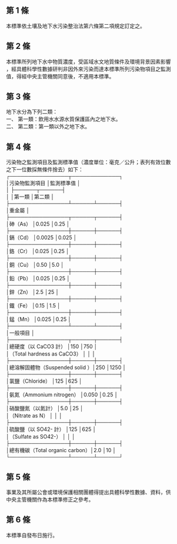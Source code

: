 第 1 條
-------
本標準依土壤及地下水污染整治法第六條第二項規定訂定之。

第 2 條
-------
本標準所列地下水中物質濃度，受區域水文地質條件及環境背景因素影響  
，經具體科學性數據研判非因外來污染而達本標準所列污染物項目之監測  
值，得經中央主管機關同意後，不適用本標準。

第 3 條
-------
地下水分為下列二類：  
一、 第一類：飲用水水源水質保護區內之地下水。  
二、 第二類：第一類以外之地下水。

第 4 條
-------
污染物之監測項目及監測標準值（濃度單位：毫克／公升；表列有效位數  
之下一位數採無條件捨去）如下：  
┌────────────────┬─────────────┐  
│污染物監測項目                  │監測標準值                │  
│                                ├──────┬──────┤  
│                                │第一類      │第二類      │  
├────────────────┴──────┴──────┤  
│重金屬                                                      │  
├────────────────┬──────┬──────┤  
│砷（As）                        │0.025       │0.25        │  
├────────────────┼──────┼──────┤  
│鎘（Cd）                        │0.0025      │0.025       │  
├────────────────┼──────┼──────┤  
│鉻（Cr）                        │0.025       │0.25        │  
├────────────────┼──────┼──────┤  
│銅（Cu）                        │0.50        │5.0         │  
├────────────────┼──────┼──────┤  
│鉛（Pb）                        │0.025       │0.25        │  
├────────────────┼──────┼──────┤  
│鋅（Zn）                        │2.5         │25          │  
├────────────────┼──────┼──────┤  
│鐵（Fe）                        │0.15        │1.5         │  
├────────────────┼──────┼──────┤  
│錳（Mn）                        │0.025       │0.25        │  
├────────────────┴──────┴──────┤  
│一般項目                                                    │  
├────────────────┬──────┬──────┤  
│總硬度（以 CaCO3  計）          │150         │750         │  
│（Total hardness as CaCO3）     │            │            │  
├────────────────┼──────┼──────┤  
│總溶解固體物（Suspended solid ）│250         │1250        │  
├────────────────┼──────┼──────┤  
│氯鹽（Chloride）                │125         │625         │  
├────────────────┼──────┼──────┤  
│氨氮（Ammonium nitrogen）       │0.050       │0.25        │  
├────────────────┼──────┼──────┤  
│硝酸鹽氮（以氮計）              │5.0         │25          │  
│（Nitrate as N）                │            │            │  
├────────────────┼──────┼──────┤  
│硫酸鹽（以 SO42-  計）          │125         │625         │  
│（Sulfate as SO42-）            │            │            │  
├────────────────┼──────┼──────┤  
│總有機碳（Total organic carbon）│2.0         │10          │  
└────────────────┴──────┴──────┘

第 5 條
-------
事業及其所屬公會或環境保護相關團體得提出具體科學性數據、資料，供  
中央主管機關作為本標準修正之參考。

第 6 條
-------
本標準自發布日施行。

